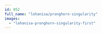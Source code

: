 ```yaml
---
id: 852
full_name: "lohanisa/pronghorn-singularity"
images: 
  - "lohanisa-pronghorn-singularity-first"
---
```

